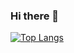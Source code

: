 ### Hi there 👋
[![Top Langs](https://github-readme-stats.vercel.app/api/top-langs/?username=nevesfreire&layout=compact)](https://github.com/nevesfreire/github-readme-stats)
<!--
**nevesfreire/nevesfreire** is a ✨ _special_ ✨ repository because its `README.md` (this file) appears on your GitHub profile.

Here are some ideas to get you started:

- 🔭 I’m currently working on ...
- 🌱 I’m currently learning ...
- 👯 I’m looking to collaborate on ...
- 🤔 I’m looking for help with ...
- 💬 Ask me about ...
- 📫 How to reach me: ...
- 😄 Pronouns: ...
- ⚡ Fun fact: ...
-->
